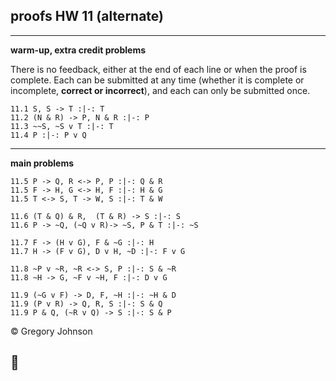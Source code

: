## proofs HW 11 (alternate)



---

**warm-up, extra credit problems**

There is no feedback, either at the end of each line or when the proof is complete. Each can be submitted at any time (whether it is complete or incomplete, **correct or incorrect**), and each can only be submitted once.

~~~{.ProofChecker .JohnsonSL options="fonts tabindent render exam" guides="fitch" feedback="none" points="1" late-credit="1"}
11.1 S, S -> T :|-: T
11.2 (N & R) -> P, N & R :|-: P 
11.3 ~~S, ~S v T :|-: T
11.4 P :|-: P v Q 
~~~

---

**main problems**

~~~{.ProofChecker .JohnsonSL options="fonts tabindent render" guides="fitch" points="14" late-credit="14"}
11.5 P -> Q, R <-> P, P :|-: Q & R
11.5 F -> H, G <-> H, F :|-: H & G
11.5 T <-> S, T -> W, S :|-: T & W

11.6 (T & Q) & R,  (T & R) -> S :|-: S
11.6 P -> ~Q, (~Q v R)-> ~S, P & T :|-: ~S

11.7 F -> (H v G), F & ~G :|-: H
11.7 H -> (F v G), D v H, ~D :|-: F v G

11.8 ~P v ~R, ~R <-> S, P :|-: S & ~R
11.8 ~H -> G, ~F v ~H, F :|-: D v G

11.9 (~G v F) -> D, F, ~H :|-: ~H & D 
11.9 (P v R) -> Q, R, S :|-: S & Q
11.9 P & Q, (~R v Q) -> S :|-: S & P  
~~~

<p>&copy; <script>document.write(new Date().getFullYear())</script> Gregory Johnson</p>

&#128578;
---

